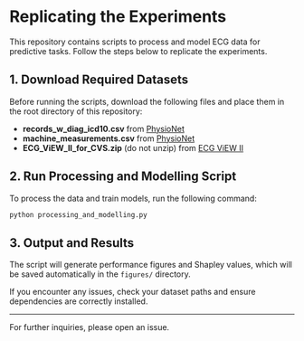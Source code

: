 # Replicating the Experiments

This repository contains scripts to process and model ECG data for predictive tasks. Follow the steps below to replicate the experiments.

## 1. Download Required Datasets
Before running the scripts, download the following files and place them in the root directory of this repository:

- **records_w_diag_icd10.csv** from [PhysioNet](https://physionet.org/content/mimic-iv-ecg-ext-icd-labels/1.0.1/)
- **machine_measurements.csv** from [PhysioNet](https://physionet.org/content/mimic-iv-ecg/1.0/)
- **ECG_ViEW_II_for_CVS.zip** (do not unzip) from [ECG ViEW II](http://ecgview.org/)

## 2. Run Processing and Modelling Script
To process the data and train models, run the following command:

```bash
python processing_and_modelling.py
```

## 3. Output and Results
The script will generate performance figures and Shapley values, which will be saved automatically in the `figures/` directory.

If you encounter any issues, check your dataset paths and ensure dependencies are correctly installed.

---

For further inquiries, please open an issue.
